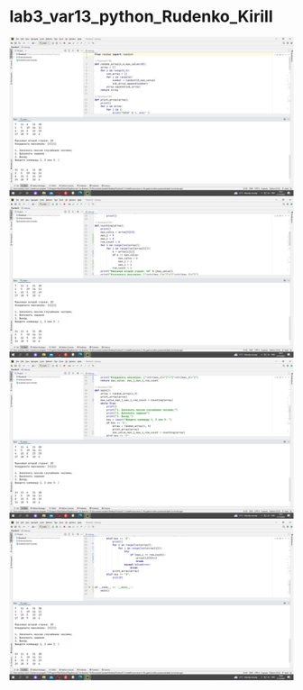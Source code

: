# lab3_var13_python_Rudenko_Kirill
![screenshot](https://github.com/harvey133/lab3_var13_python/blob/main/laba3_screen1.1.png)
![screenshot](https://github.com/harvey133/lab3_var13_python/blob/main/laba3_screen1.2.png)
![screenshot](https://github.com/harvey133/lab3_var13_python/blob/main/laba3_screen1.3.png)
![screenshot](https://github.com/harvey133/lab3_var13_python/blob/main/laba3_screen1.4.png)
